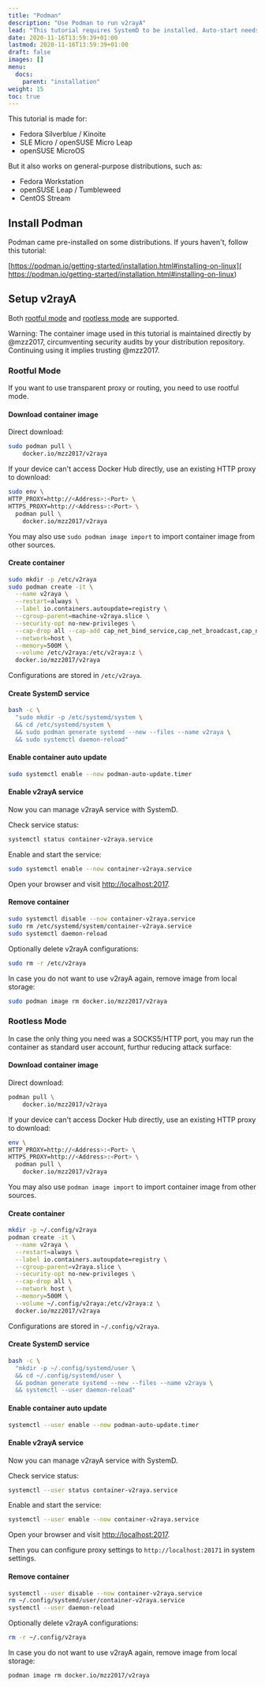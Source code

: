 ```yaml
---
title: "Podman"
description: "Use Podman to run v2rayA"
lead: "This tutorial requires SystemD to be installed. Auto-start needs to be handled manually otherwise."
date: 2020-11-16T13:59:39+01:00
lastmod: 2020-11-16T13:59:39+01:00
draft: false
images: []
menu:
  docs:
    parent: "installation"
weight: 15
toc: true
---
```


This tutorial is made for:

- Fedora Silverblue / Kinoite
- SLE Micro / openSUSE Micro Leap
- openSUSE MicroOS

But it also works on general-purpose distributions, such as:

- Fedora Workstation
- openSUSE Leap / Tumbleweed
- CentOS Stream

## Install Podman

Podman came pre-installed on some distributions. If yours haven't, follow this tutorial:

[https://podman.io/getting-started/installation.html#installing-on-linux](
https://podman.io/getting-started/installation.html#installing-on-linux)

## Setup v2rayA

Both [rootful mode](#rootful-mode) and [rootless mode](#rootless-mode) are supported.

Warning: The container image used in this tutorial is maintained directly by @mzz2017, circumventing security audits by your distribution repository. Continuing using it implies trusting @mzz2017.

### Rootful Mode

If you want to use transparent proxy or routing, you need to use rootful mode.

#### Download container image

Direct download:

```bash
sudo podman pull \
    docker.io/mzz2017/v2raya
```

If your device can't access Docker Hub directly, use an existing HTTP proxy to download:

```bash
sudo env \
HTTP_PROXY=http://<Address>:<Port> \
HTTPS_PROXY=http://<Address>:<Port> \
  podman pull \
    docker.io/mzz2017/v2raya
```

You may also use `sudo podman image import` to import container image from other sources.

#### Create container

```bash
sudo mkdir -p /etc/v2raya
sudo podman create -it \
  --name v2raya \
  --restart=always \
  --label io.containers.autoupdate=registry \
  --cgroup-parent=machine-v2raya.slice \
  --security-opt no-new-privileges \
  --cap-drop all --cap-add cap_net_bind_service,cap_net_broadcast,cap_net_admin,cap_net_raw \
  --network=host \
  --memory=500M \
  --volume /etc/v2raya:/etc/v2raya:z \
  docker.io/mzz2017/v2raya
```

Configurations are stored in `/etc/v2raya`.

#### Create SystemD service

```bash
bash -c \
  "sudo mkdir -p /etc/systemd/system \
  && cd /etc/systemd/system \
  && sudo podman generate systemd --new --files --name v2raya \
  && sudo systemctl daemon-reload"
```

#### Enable container auto update

```bash
sudo systemctl enable --now podman-auto-update.timer
```

#### Enable v2rayA service

Now you can manage v2rayA service with SystemD.

Check service status:

```bash
systemctl status container-v2raya.service
```

Enable and start the service:

```bash
sudo systemctl enable --now container-v2raya.service
```

Open your browser and visit [http://localhost:2017](http://localhost:2017).

#### Remove container

```bash
sudo systemctl disable --now container-v2raya.service
sudo rm /etc/systemd/system/container-v2raya.service
sudo systemctl daemon-reload
```

Optionally delete v2rayA configurations:

```bash
sudo rm -r /etc/v2raya
```

In case you do not want to use v2rayA again, remove image from local storage:

```bash
sudo podman image rm docker.io/mzz2017/v2raya
```

### Rootless Mode

In case the only thing you need was a SOCKS5/HTTP port, you may run the container as standard user account, furthur reducing attack surface:

#### Download container image

Direct download:

```bash
podman pull \
    docker.io/mzz2017/v2raya
```

If your device can't access Docker Hub directly, use an existing HTTP proxy to download:

```bash
env \
HTTP_PROXY=http://<Address>:<Port> \
HTTPS_PROXY=http://<Address>:<Port> \
  podman pull \
    docker.io/mzz2017/v2raya
```

You may also use `podman image import` to import container image from other sources.

#### Create container

```bash
mkdir -p ~/.config/v2raya
podman create -it \
  --name v2raya \
  --restart=always \
  --label io.containers.autoupdate=registry \
  --cgroup-parent=v2raya.slice \
  --security-opt no-new-privileges \
  --cap-drop all \
  --network host \
  --memory=500M \
  --volume ~/.config/v2raya:/etc/v2raya:z \
  docker.io/mzz2017/v2raya
```

Configurations are stored in `~/.config/v2raya`.

#### Create SystemD service

```bash
bash -c \
  "mkdir -p ~/.config/systemd/user \
  && cd ~/.config/systemd/user \
  && podman generate systemd --new --files --name v2raya \
  && systemctl --user daemon-reload"
```

#### Enable container auto update

```bash
systemctl --user enable --now podman-auto-update.timer
```

#### Enable v2rayA service

Now you can manage v2rayA service with SystemD.

Check service status:

```bash
systemctl --user status container-v2raya.service
```

Enable and start the service:

```bash
systemctl --user enable --now container-v2raya.service
```

Open your browser and visit [http://localhost:2017](http://localhost:2017).

Then you can configure proxy settings to `http://localhost:20171` in system settings.

#### Remove container

```bash
systemctl --user disable --now container-v2raya.service
rm ~/.config/systemd/user/container-v2raya.service
systemctl --user daemon-reload
```

Optionally delete v2rayA configurations:

```bash
rm -r ~/.config/v2raya
```

In case you do not want to use v2rayA again, remove image from local storage:

```bash
podman image rm docker.io/mzz2017/v2raya
```
